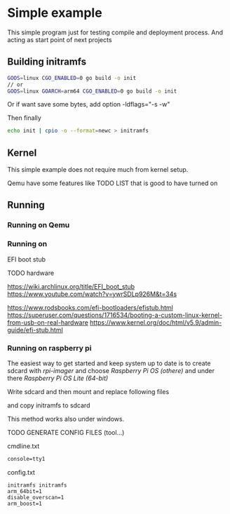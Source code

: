 # Simple example 

This simple program just for testing compile and deployment process.
And acting as start point of next projects

## Building initramfs

~~~ sh
GOOS=linux CGO_ENABLED=0 go build -o init
// or
GOOS=linux GOARCH=arm64 CGO_ENABLED=0 go build -o init
~~~

Or if want save some bytes, add option -ldflags="-s -w" 

Then finally 
~~~ sh
echo init | cpio -o --format=newc > initramfs
~~~

## Kernel

This simple example does not require much from kernel setup.

Qemu have some features like TODO LIST that is good to have turned on

## Running

### Running on Qemu


### Running on 

EFI boot stub

TODO hardware

https://wiki.archlinux.org/title/EFI_boot_stub
https://www.youtube.com/watch?v=ywrSDLp926M&t=34s

https://www.rodsbooks.com/efi-bootloaders/efistub.html
https://superuser.com/questions/1716534/booting-a-custom-linux-kernel-from-usb-on-real-hardware
https://www.kernel.org/doc/html/v5.9/admin-guide/efi-stub.html

### Running on raspberry pi

The easiest way to get started and keep system up to date is to create sdcard  with *rpi-imager* and choose 
*Raspberry Pi OS (othere)* and under there *Raspberry Pi OS Lite (64-bit)*

Write sdcard and then mount and replace following files

and copy initramfs to sdcard

This method works also under windows.

TODO GENERATE CONFIG FILES (tool...)

cmdline.txt
~~~ txt
console=tty1
~~~
config.txt
~~~
initramfs initramfs
arm_64bit=1
disable_overscan=1
arm_boost=1
~~~